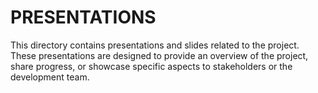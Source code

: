 # PRESENTATIONS
This directory contains presentations and slides related to the project. These presentations are designed to provide an overview of the project, share progress, or showcase specific aspects to stakeholders or the development team.
